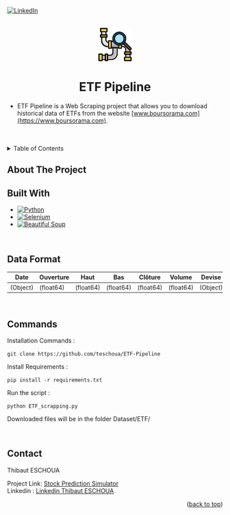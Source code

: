 <!-- Improved compatibility of back to top link: See: https://github.com/othneildrew/Best-README-Template/pull/73 -->
<a name="readme-top"></a>
<!--
*** Thanks for checking out the Best-README-Template. If you have a suggestion
*** that would make this better, please fork the repo and create a pull request
*** or simply open an issue with the tag "enhancement".
*** Don't forget to give the project a star!
*** Thanks again! Now go create something AMAZING! :D
-->



<!-- PROJECT SHIELDS -->
<!--
*** I'm using markdown "reference style" links for readability.
*** Reference links are enclosed in brackets [ ] instead of parentheses ( ).
*** See the bottom of this document for the declaration of the reference variables
*** for contributors-url, forks-url, etc. This is an optional, concise syntax you may use.
*** https://www.markdownguide.org/basic-syntax/#reference-style-links
-->
[![LinkedIn][linkedin-shield]][linkedin-url]



<!-- PROJECT LOGO -->
<br />
<div align="center">
  <a href="http://ec2-18-212-239-239.compute-1.amazonaws.com/">
    <img src="Images/pipeline.png" alt="Logo" width="80" height="80">
  </a>

<h1 align="center">ETF Pipeline</h1>

</div>

* ETF Pipeline is a Web Scraping project that allows you to download historical data of ETFs from the website [www.boursorama.com](https://www.boursorama.com).
<br />
<br />

<!-- TABLE OF CONTENTS -->
<details>
  <summary>Table of Contents</summary>
  <ol>
    <li>
      	<a href="#built-with">Built With</a></li>
    </li>
    <li>
	<a href="#data-format">Data Format</a>
    </li>
    <li>
      	<a href="#commands">Commands</a>
    </li>
    <li>
    	<a href="#contact">Contact</a>
    </li>
  </ol>
</details>



<!-- ABOUT THE PROJECT -->
## About The Project

## Built With

* [![Python][Python-logo]](https://pythonprogramming.net/)
* [![Selenium][Selenium-logo]](https://selenium-python.readthedocs.io/)
* [![Beautiful Soup][Beautifulsoup-logo]]([https://aws.amazon.com/fr/ec2/](https://python.doctor/page-beautifulsoup-html-parser-python-library-xml))

<br />

<!-- data-format -->
## Data Format

| Date  | Ouverture | Haut | Bas | Clôture | Volume | Devise |
| ----- | --------- | ---- | --- | ------- | ------ | ------ |
| (Object) | (float64) | (float64) | (float64) | (float64) | (float64) | (Object) |


<br />

## Commands

Installation Commands :

```
git clone https://github.com/teschoua/ETF-Pipeline
```

Install Requirements :

```
pip install -r requirements.txt
```

Run the script :

```
python ETF_scrapping.py
```

Downloaded files will be in the folder Dataset/ETF/

<br/>

<!-- CONTACT -->
## Contact

Thibaut ESCHOUA

Project Link: [Stock Prediction Simulator](http://ec2-18-212-239-239.compute-1.amazonaws.com/) <br/>
Linkedin : [Linkedin Thibaut ESCHOUA](https://www.linkedin.com/in/thibaut-eschoua/)

<p align="right">(<a href="#readme-top">back to top</a>)</p>


<!-- MARKDOWN LINKS & IMAGES -->
<!-- https://www.markdownguide.org/basic-syntax/#reference-style-links -->
[contributors-shield]: https://img.shields.io/github/contributors/github_username/repo_name.svg?style=for-the-badge
[contributors-url]: https://github.com/github_username/repo_name/graphs/contributors
[forks-shield]: https://img.shields.io/github/forks/github_username/repo_name.svg?style=for-the-badge
[forks-url]: https://github.com/github_username/repo_name/network/members
[stars-shield]: https://img.shields.io/github/stars/github_username/repo_name.svg?style=for-the-badge
[stars-url]: https://github.com/github_username/repo_name/stargazers
[issues-shield]: https://img.shields.io/github/issues/github_username/repo_name.svg?style=for-the-badge
[issues-url]: https://github.com/github_username/repo_name/issues
[license-shield]: https://img.shields.io/github/license/github_username/repo_name.svg?style=for-the-badge
[license-url]: https://github.com/github_username/repo_name/blob/master/LICENSE.txt
[linkedin-shield]: https://img.shields.io/badge/-LinkedIn-black.svg?style=for-the-badge&logo=linkedin&colorB=555
[linkedin-url]: https://www.linkedin.com/in/thibaut-eschoua/
[product-screenshot]: images/screenshot.png
[Python-logo]: https://img.shields.io/badge/Python-20232A?style=for-the-badge&logo=python&logoColor=white
[Beautifulsoup-logo]:https://img.shields.io/badge/Beautifulsoup-fc9003?style=for-the-badge&logo=python&logoColor=white
[Selenium-logo]:https://img.shields.io/badge/Selenium-42b029?style=for-the-badge&logo=python&logoColor=white
[Yahoo-Finance]: https://img.shields.io/badge/Yahoo%20Finance%20API-6001D2?style=for-the-badge&logo=yahoo&logoColor=white
[Streamlit-logo]: https://img.shields.io/badge/Streamlit-FF4B4B?style=for-the-badge&logo=streamlit&logoColor=white
[Plotly-logo]: https://img.shields.io/badge/Plotly-3F4F75?style=for-the-badge&logo=plotly&logoColor=white
[Amazon-logo]: https://img.shields.io/badge/Amazon%20EC2-FF9900?style=for-the-badge&logo=amazon%20ec2&logoColor=white
[Docker-logo]: https://img.shields.io/badge/Docker-2496ED?style=for-the-badge&logo=docker&logoColor=white
[Tensorflow-logo]: https://img.shields.io/badge/Tensorflow-FF6F00?style=for-the-badge&logo=tensorflow&logoColor=white
